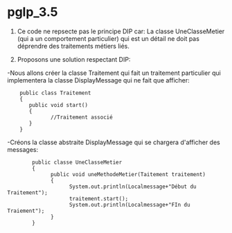 # pglp_3.5

1) Ce code ne repsecte pas le principe DIP car:
La classe UneClasseMetier (qui a un comportement particulier) qui est un détail ne doit pas déprendre des traitements métiers liés.


2) Proposons une solution respectant DIP:

-Nous allons créer la classe Traitement qui fait un traitement particulier qui implementera la classe DisplayMessage qui ne fait que afficher:

        public class Traitement 
        {
           public void start()
           {
                  //Traitement associé
           }
        }

-Créons la classe abstraite DisplayMessage qui se chargera d'afficher des messages:

      
            public classe UneClasseMetier
            {
                  public void uneMethodeMetier(Taitement traitement)
                  {
                        System.out.println(Localmessage+"Début du Traitement");
                        traitement.start();
                        System.out.println(Localmessage+"FIn du Traiement");
                  }
            }

